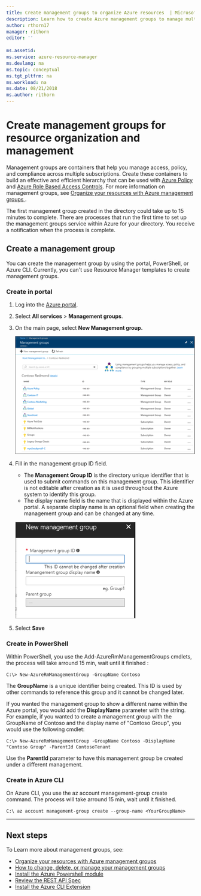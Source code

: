 ```yaml
---
title: Create management groups to organize Azure resources  | Microsoft Docs
description: Learn how to create Azure management groups to manage multiple resources. 
author: rthorn17
manager: rithorn
editor: ''

ms.assetid: 
ms.service: azure-resource-manager
ms.devlang: na
ms.topic: conceptual
ms.tgt_pltfrm: na
ms.workload: na
ms.date: 08/21/2018
ms.author: rithorn
---
```



# Create management groups for resource organization and management

Management groups are containers that help you manage access, policy, and compliance across multiple subscriptions. Create these containers to build an effective and efficient hierarchy that can be used with [Azure Policy](../azure-policy/azure-policy-introduction.md) and [Azure Role Based Access Controls](../role-based-access-control/overview.md). For more information on management groups, see [Organize your resources with Azure management groups ](management-groups-overview.md).

The first management group created in the directory could take up to 15 minutes to complete. There are processes that run the first time to set up the management groups service within Azure for your directory. You receive a notification when the process is complete.  

## Create a management group

You can create the management group by using the portal, PowerShell, or Azure CLI. Currently, you can't use Resource Manager templates to create management groups.

### Create in portal

1. Log into the [Azure portal](http://portal.azure.com).
2. Select **All services** > **Management groups**.
3. On the main page, select **New Management group.**

    ![Main Group](media/management-groups/main.png)
4.  Fill in the management group ID field.
    - The **Management Group ID** is the directory unique identifier that is used to submit commands on this management group. This identifier is not editable after creation as it is used throughout the Azure system to identify this group.
    - The display name field is the name that is displayed within the Azure portal. A separate display name is an optional field when creating the management group and can be changed at any time.  

    ![Create](media/management-groups/create_context_menu.png)  
5.  Select **Save**

### Create in PowerShell

Within PowerShell, you use the Add-AzureRmManagementGroups cmdlets, the process will take arround 15 min, wait until it finished :

```azurepowershell-interactive
C:\> New-AzureRmManagementGroup -GroupName Contoso
```

The **GroupName** is a unique identifier being created. This ID is used by other commands to reference this group and it cannot be changed later.

If you wanted the management group to show a different name within the Azure portal, you would add the **DisplayName** parameter with the string. For example, if you wanted to create a management group with the GroupName of Contoso and the display name of "Contoso Group", you would use the following cmdlet:

```azurepowershell-interactive
C:\> New-AzureRmManagementGroup -GroupName Contoso -DisplayName "Contoso Group" -ParentId ContosoTenant
```

Use the **ParentId** parameter to have this management group be created under a different management.  

### Create in Azure CLI

On Azure CLI, you use the az account management-group create command. The process will take arround 15 min, wait until it finished.

```azure-cli
C:\ az account management-group create --group-name <YourGroupName>
```

---

## Next steps 
To Learn more about management groups, see: 
- [Organize your resources with Azure management groups ](management-groups-overview.md)
- [How to change, delete, or manage your management groups](management-groups-manage.md)
- [Install the Azure Powershell module](https://www.powershellgallery.com/packages/AzureRM.ManagementGroups/0.0.1-preview)
- [Review the REST API Spec](https://github.com/Azure/azure-rest-api-specs/tree/master/specification/managementgroups/resource-manager/Microsoft.Management/preview)
- [Install the Azure CLI Extension](https://docs.microsoft.com/cli/azure/extension?view=azure-cli-latest#az-extension-list-available)
